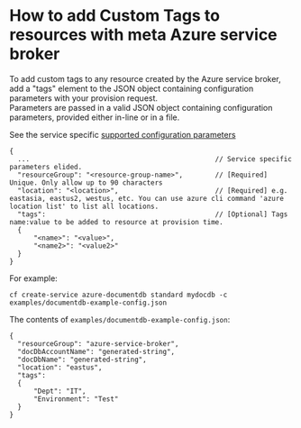 # How to add Custom Tags to resources with meta Azure service broker

To add custom tags to any resource created by the Azure service broker, add a "tags" element to the JSON object containing configuration parameters with your provision request.  
Parameters are passed in a valid JSON object containing configuration parameters, provided either in-line or in a file.

  See the service specific [supported configuration parameters](/README.MD#the-provided-services) 

  ```
  {
    ...                                              // Service specific parameters elided. 
    "resourceGroup": "<resource-group-name>",        // [Required] Unique. Only allow up to 90 characters
    "location": "<location>",                        // [Required] e.g. eastasia, eastus2, westus, etc. You can use azure cli command 'azure location list' to list all locations.
    "tags":                                          // [Optional] Tags name:value to be added to resource at provision time.
    {
        "<name>": "<value>",
        "<name2>": "<value2>"
    }
  }
  ```
  For example:

  ```
  cf create-service azure-documentdb standard mydocdb -c examples/documentdb-example-config.json
  ```

  The contents of `examples/documentdb-example-config.json`:

  ```
  {
    "resourceGroup": "azure-service-broker",
    "docDbAccountName": "generated-string",
    "docDbName": "generated-string",
    "location": "eastus",
    "tags":
    {
        "Dept": "IT",
        "Environment": "Test"
    }
  }
  ```
